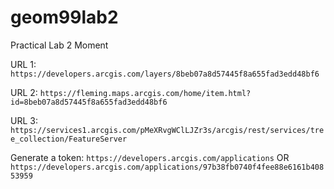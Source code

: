 # geom99lab2
Practical Lab 2 Moment

URL 1: `https://developers.arcgis.com/layers/8beb07a8d57445f8a655fad3edd48bf6`

URL 2: `https://fleming.maps.arcgis.com/home/item.html?id=8beb07a8d57445f8a655fad3edd48bf6`

URL 3: `https://services1.arcgis.com/pMeXRvgWClLJZr3s/arcgis/rest/services/tree_collection/FeatureServer`

Generate a token: `https://developers.arcgis.com/applications` OR `https://developers.arcgis.com/applications/97b38fb0740f4fee88e6161b40853959`
